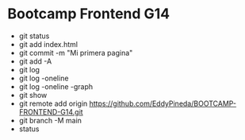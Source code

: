 # Bootcamp Frontend G14

* git status
* git add index.html
* git commit -m "Mi primera pagina"
* git add -A
* git log
* git log -oneline
* git log -oneline -graph
* git show <hash>
* git remote add origin https://github.com/EddyPineda/BOOTCAMP-FRONTEND-G14.git
* git branch -M main
* status
